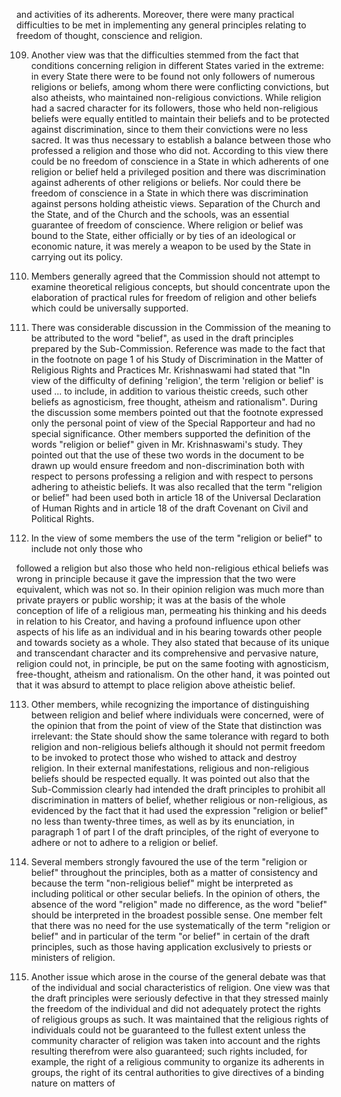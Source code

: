 and activities of its adherents. Moreover, there were many practical difficulties to be met in implementing any general principles relating to freedom of thought, conscience and religion.

109. Another view was that the difficulties stemmed from the fact that conditions concerning religion in different States varied in the extreme: in every State there were to be found not only followers of numerous religions or beliefs, among whom there were conflicting convictions, but also atheists, who maintained non-religious convictions. While religion had a sacred character for its followers, those who held non-religious beliefs were equally entitled to maintain their beliefs and to be protected against discrimination, since to them their convictions were no less sacred. It was thus necessary to establish a balance between those who professed a religion and those who did not. According to this view there could be no freedom of conscience in a State in which adherents of one religion or belief held a privileged position and there was discrimination against adherents of other religions or beliefs. Nor could there be freedom of conscience in a State in which there was discrimination against persons holding atheistic views. Separation of the Church and the State, and of the Church and the schools, was an essential guarantee of freedom of conscience. Where religion or belief was bound to the State, either officially or by ties of an ideological or economic nature, it was merely a weapon to be used by the State in carrying out its policy.

110. Members generally agreed that the Commission should not attempt to examine theoretical religious concepts, but should concentrate upon the elaboration of practical rules for freedom of religion and other beliefs which could be universally supported.

111. There was considerable discussion in the Commission of the meaning to be attributed to the word "belief", as used in the draft principles prepared by the Sub-Commission. Reference was made to the fact that in the footnote on page 1 of his Study of Discrimination in the Matter of Religious Rights and Practices Mr. Krishnaswami had stated that "In view of the difficulty of defining 'religion', the term 'religion or belief' is used ... to include, in addition to various theistic creeds, such other beliefs as agnosticism, free thought, atheism and rationalism". During the discussion some members pointed out that the footnote expressed only the personal point of view of the Special Rapporteur and had no special significance. Other members supported the definition of the words "religion or belief" given in Mr. Krishnaswami's study. They pointed out that the use of these two words in the document to be drawn up would ensure freedom and non-discrimination both with respect to persons professing a religion and with respect to persons adhering to atheistic beliefs. It was also recalled that the term "religion or belief" had been used both in article 18 of the Universal Declaration of Human Rights and in article 18 of the draft Covenant on Civil and Political Rights.

112. In the view of some members the use of the term "religion or belief" to include not only those who

followed a religion but also those who held non-religious ethical beliefs was wrong in principle because it gave the impression that the two were equivalent, which was not so. In their opinion religion was much more than private prayers or public worship; it was at the basis of the whole conception of life of a religious man, permeating his thinking and his deeds in relation to his Creator, and having a profound influence upon other aspects of his life as an individual and in his bearing towards other people and towards society as a whole. They also stated that because of its unique and transcendant character and its comprehensive and pervasive nature, religion could not, in principle, be put on the same footing with agnosticism, free-thought, atheism and rationalism. On the other hand, it was pointed out that it was absurd to attempt to place religion above atheistic belief.

113. Other members, while recognizing the importance of distinguishing between religion and belief where individuals were concerned, were of the opinion that from the point of view of the State that distinction was irrelevant: the State should show the same tolerance with regard to both religion and non-religious beliefs although it should not permit freedom to be invoked to protect those who wished to attack and destroy religion. In their external manifestations, religious and non-religious beliefs should be respected equally. It was pointed out also that the Sub-Commission clearly had intended the draft principles to prohibit all discrimination in matters of belief, whether religious or non-religious, as evidenced by the fact that it had used the expression "religion or belief" no less than twenty-three times, as well as by its enunciation, in paragraph 1 of part I of the draft principles, of the right of everyone to adhere or not to adhere to a religion or belief.

114. Several members strongly favoured the use of the term "religion or belief" throughout the principles, both as a matter of consistency and because the term "non-religious belief" might be interpreted as including political or other secular beliefs. In the opinion of others, the absence of the word "religion" made no difference, as the word "belief" should be interpreted in the broadest possible sense. One member felt that there was no need for the use systematically of the term "religion or belief" and in particular of the term "or belief" in certain of the draft principles, such as those having application exclusively to priests or ministers of religion.

115. Another issue which arose in the course of the general debate was that of the individual and social characteristics of religion. One view was that the draft principles were seriously defective in that they stressed mainly the freedom of the individual and did not adequately protect the rights of religious groups as such. It was maintained that the religious rights of individuals could not be guaranteed to the fullest extent unless the community character of religion was taken into account and the rights resulting therefrom were also guaranteed; such rights included, for example, the right of a religious community to organize its adherents in groups, the right of its central authorities to give directives of a binding nature on matters of
